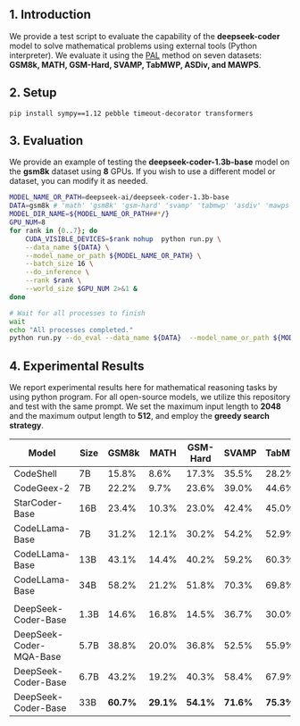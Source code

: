## 1. Introduction

We provide a test script to evaluate the capability of the **deepseek-coder** model to solve mathematical problems using external tools (Python interpreter). We evaluate it using the [PAL](https://arxiv.org/pdf/2211.10435.pdf) method on seven datasets: **GSM8k, MATH, GSM-Hard, SVAMP, TabMWP, ASDiv, and MAWPS**.



## 2. Setup

```
pip install sympy==1.12 pebble timeout-decorator transformers
```



## 3. Evaluation

We provide an example of testing the **deepseek-coder-1.3b-base** model on the **gsm8k** dataset using **8** GPUs. If you wish to use a different model or dataset, you can modify it as needed.

```bash
MODEL_NAME_OR_PATH=deepseek-ai/deepseek-coder-1.3b-base
DATA=gsm8k # 'math' 'gsm8k' 'gsm-hard' 'svamp' 'tabmwp' 'asdiv' 'mawps'
MODEL_DIR_NAME=${MODEL_NAME_OR_PATH##*/}
GPU_NUM=8
for rank in {0..7}; do
    CUDA_VISIBLE_DEVICES=$rank nohup  python run.py \
    --data_name ${DATA} \
    --model_name_or_path ${MODEL_NAME_OR_PATH} \
    --batch_size 16 \
    --do_inference \
    --rank $rank \
    --world_size $GPU_NUM 2>&1 &
done

# Wait for all processes to finish
wait
echo "All processes completed."
python run.py --do_eval --data_name ${DATA}  --model_name_or_path ${MODEL_NAME_OR_PATH}  --world_size $GPU_NUM | tee outputs/${MODEL_DIR_NAME}/${DATA}/result.out
```



## 4. Experimental Results

We report experimental results here for mathematical reasoning tasks by using python program. For all open-source models, we utilize this repository and test with the same prompt. We set the maximum input length to **2048** and the maximum output length to **512**, and employ the **greedy search strategy**.




| Model          | Size | GSM8k | MATH  | GSM-Hard | SVAMP | TabMWP | ASDiv | MAWPS | Avg   |
| -------------- | ---- | ----- | ----- | -------- | ----- | ------ | ----- | ----- | ----- |
| CodeShell      | 7B   | 15.8% | 8.6%  | 17.3%    | 35.5% | 28.2%  | 44.4% | 59.8% | 29.9% |
| CodeGeex-2     | 7B   | 22.2% | 9.7%  | 23.6%    | 39.0% | 44.6%  | 48.5% | 66.0% | 36.2% |
| StarCoder-Base | 16B  | 23.4% | 10.3% | 23.0%    | 42.4% | 45.0%  | 54.9% | 81.1% | 40.0% |
| CodeLLama-Base | 7B   | 31.2% | 12.1% | 30.2%    | 54.2% | 52.9%  | 59.6% | 82.6% | 46.1% |
| CodeLLama-Base | 13B  | 43.1% | 14.4% | 40.2%    | 59.2% | 60.3%  | 63.6% | 85.3% | 52.3% |
| CodeLLama-Base | 34B  | 58.2% | 21.2% | 51.8%    | 70.3% | 69.8%  | 70.7% | 91.8% | 62.0% |
|                |      |       |       |          |       |        |       |       |       |
| DeepSeek-Coder-Base  | 1.3B   | 14.6% | 16.8% | 14.5%    | 36.7% | 30.0%  | 48.2% | 62.3% | 31.9% |
| DeepSeek-Coder-MQA-Base  | 5.7B   | 38.8% | 20.0% | 36.8%    | 52.5% | 55.9%  | 63.9% | 84.8% | 50.4% |
| DeepSeek-Coder-Base  | 6.7B   | 43.2% | 19.2% | 40.3%    | 58.4% | 67.9%  | 67.2% | 87.0% | 54.7% |
| DeepSeek-Coder-Base  | 33B  | **60.7%** | **29.1%** | **54.1%**    | **71.6%** | **75.3%** | **76.7%** | **93.3%** | **65.8%** |


